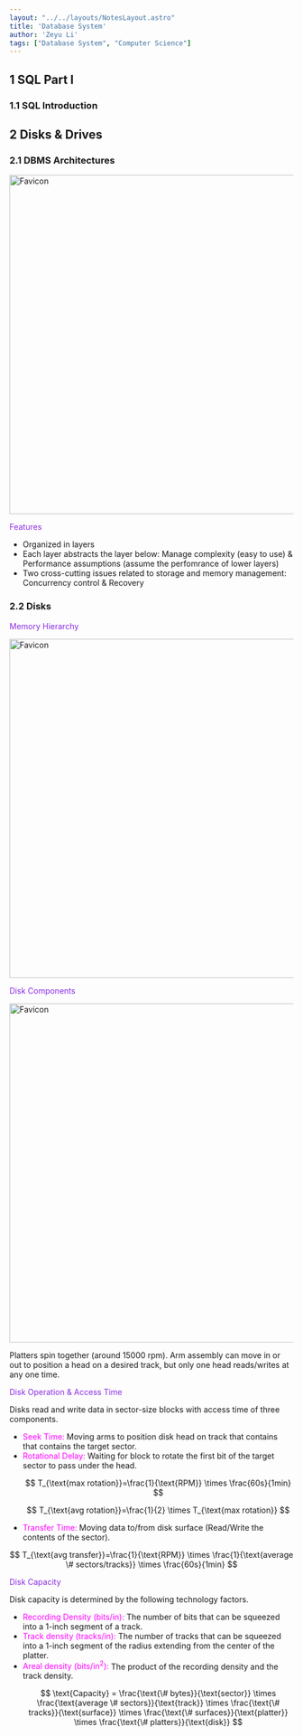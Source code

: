 ```yaml
---
layout: "../../layouts/NotesLayout.astro"
title: 'Database System'
author: 'Zeyu Li'
tags: ["Database System", "Computer Science"]
---
```

## 1 SQL Part Ⅰ

### 1.1 SQL Introduction

## 2 Disks & Drives

### 2.1 DBMS Architectures

<img src="/assets/database-system/3-1-1.png" alt="Favicon" width="600"/>

<span style="color:BlueViolet">Features</span>

* Organized in layers
* Each layer abstracts the layer below: Manage complexity (easy to use) & Performance assumptions (assume the perfomrance of lower layers)
* Two cross-cutting issues related to storage and memory management: Concurrency control & Recovery

### 2.2 Disks

<span style="color:BlueViolet">Memory Hierarchy</span>

<img src="/assets/database-system/3-2-1.png" alt="Favicon" width="600"/>

<span style="color:BlueViolet">Disk Components</span>

<img src="/assets/database-system/3-2-2.png" alt="Favicon" width="600"/>

Platters spin together (around 15000 rpm). Arm assembly can move in or out to position a head on a desired track, but only one head reads/writes at any one time.

<span style="color:BlueViolet">Disk Operation & Access Time</span>

Disks read and write data in sector-size blocks with access time of three components.

<ul>
<li><span style="color:Fuchsia">Seek Time:</span> Moving arms to position disk head on track that contains that contains the target sector.</li>
<li><span style="color:Fuchsia">Rotational Delay:</span> Waiting for block to rotate the first bit of the target sector to pass under the head.</li>

$$
T_{\text{max rotation}}=\frac{1}{\text{RPM}} \times \frac{60s}{1min}
$$

$$
T_{\text{avg rotation}}=\frac{1}{2} \times T_{\text{max rotation}}
$$

<li><span style="color:Fuchsia">Transfer Time:</span> Moving data to/from disk surface (Read/Write the contents of the sector).</li>
</ul>

$$
T_{\text{avg transfer}}=\frac{1}{\text{RPM}} \times \frac{1}{\text{average \# sectors/tracks}} \times \frac{60s}{1min}
$$

<span style="color:BlueViolet">Disk Capacity</span>

Disk capacity is determined by the following technology factors.

<ul>
<li><span style="color:Fuchsia">Recording Density (bits/in):</span> The number of bits that can be squeezed into a 1-inch segment of a track.</li>
<li><span style="color:Fuchsia">Track density (tracks/in):</span> The number of tracks that can be squeezed into a 1-inch segment of the radius extending from the center of the platter.</li>
<li><span style="color:Fuchsia">Areal density (bits/in<sup>2</sup>):</span> The product of the recording density and the track density.</li>

$$
\text{Capacity} = \frac{\text{\# bytes}}{\text{sector}} \times
                \frac{\text{average \# sectors}}{\text{track}} \times \frac{\text{\# tracks}}{\text{surface}} \times
                \frac{\text{\# surfaces}}{\text{platter}} \times \frac{\text{\# platters}}{\text{disk}}
$$

</ul>